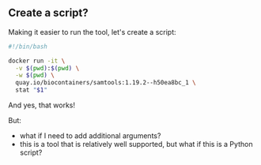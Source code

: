 ## Create a script?

Making it easier to run the tool, let's create a script:

``` bash
#!/bin/bash

docker run -it \
  -v $(pwd):$(pwd) \
  -w $(pwd) \
  quay.io/biocontainers/samtools:1.19.2--h50ea8bc_1 \
  stat "$1"
```

And yes, that works!

But:

- what if I need to add additional arguments?
- this is a tool that is relatively well supported, but what if this is a Python script?
